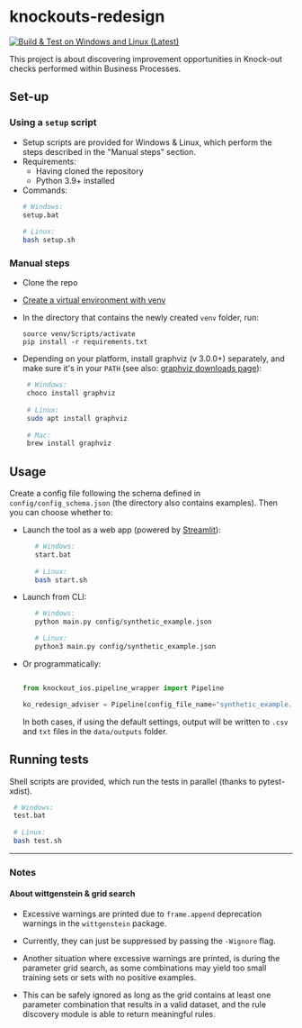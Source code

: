 # knockouts-redesign

[![Build & Test on Windows and Linux (Latest) ](https://github.com/AutomatedProcessImprovement/knockouts-redesign/actions/workflows/build-test.yml/badge.svg)](https://github.com/AutomatedProcessImprovement/knockouts-redesign/actions/workflows/build-test.yml)

This project is about discovering improvement opportunities in Knock-out checks performed within Business Processes.

## Set-up

### Using a `setup` script

- Setup scripts are provided for Windows & Linux, which perform the steps described in the "Manual steps"
  section.
- Requirements:
    - Having cloned the repository
    - Python 3.9+ installed
- Commands:
  ```bash
  # Windows: 
  setup.bat
       
  # Linux: 
  bash setup.sh
   ```

### Manual steps

- Clone the repo
- [Create a virtual environment with venv](https://packaging.python.org/en/latest/guides/installing-using-pip-and-virtual-environments/#creating-a-virtual-environment)
- In the directory that contains the newly created `venv` folder, run:
    ```
    source venv/Scripts/activate
    pip install -r requirements.txt
    ```
- Depending on your platform, install graphviz (v 3.0.0+) separately, and make sure it's in your `PATH`
  (see also: [graphviz downloads page](https://graphviz.org/download/#windows)):

     ```bash
      # Windows: 
      choco install graphviz
      
      # Linux: 
      sudo apt install graphviz
      
      # Mac:
      brew install graphviz
    ```

## Usage

Create a config file following the schema defined in `config/config_schema.json` (the directory also contains examples).
Then you can choose whether to:

- Launch the tool as a web app (powered by [Streamlit](https://streamlit.io/)):

  ```bash
     # Windows: 
     start.bat
     
     # Linux: 
     bash start.sh
  ```

- Launch from CLI:
  ```bash
     # Windows:
     python main.py config/synthetic_example.json
  
     # Linux: 
     python3 main.py config/synthetic_example.json
  ```

- Or programmatically:

  ```python
  
  from knockout_ios.pipeline_wrapper import Pipeline
  
  ko_redesign_adviser = Pipeline(config_file_name="synthetic_example.json").run_pipeline()

  ```
  In both cases, if using the default settings, output will be written to `.csv` and `txt` files in
  the `data/outputs` folder.

## Running tests

Shell scripts are provided, which run the tests in parallel (thanks to pytest-xdist).

```bash
 # Windows: 
 test.bat
 
 # Linux: 
 bash test.sh
```

---

### Notes

#### About wittgenstein & grid search

- Excessive warnings are printed due to `frame.append` deprecation warnings in the `wittgenstein` package.

- Currently, they can just be suppressed by passing the `-Wignore` flag.

- Another situation where excessive warnings are printed, is during the parameter grid search, as some combinations may
  yield too small training sets or sets with no positive examples.

- This can be safely ignored as long as the grid contains at least one parameter combination that results in a valid
  dataset, and the rule discovery module is able to return meaningful rules.
